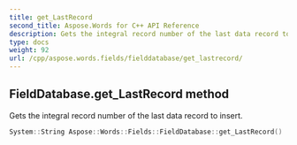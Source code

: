 ```yaml
---
title: get_LastRecord
second_title: Aspose.Words for C++ API Reference
description: Gets the integral record number of the last data record to insert.
type: docs
weight: 92
url: /cpp/aspose.words.fields/fielddatabase/get_lastrecord/
---
```

## FieldDatabase.get_LastRecord method


Gets the integral record number of the last data record to insert.

```cpp
System::String Aspose::Words::Fields::FieldDatabase::get_LastRecord()
```


